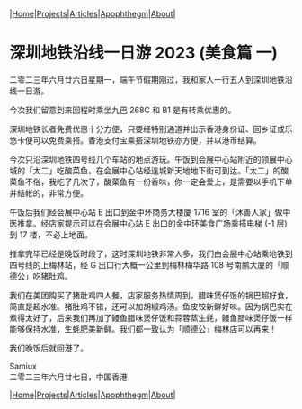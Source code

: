 |[Home](/README.md)|[Projects](/projects.md)|[Articles](/articles.md)|[Apophthegm](/apophthegm.md)|[About](/about.md)|

# 深圳地铁沿线一日游 2023 (美食篇 一)

二零二三年六月廿六日星期一，端午节假期刚过，我和家人一行五人到深圳地铁沿线一日游。

今次我们留意到来回程时乘坐九巴 268C 和 B1 是有转乘优惠的。

深圳地铁长者免费优惠十分方便，只要经特别通道并出示香港身份证、回乡证或乐悠卡便可以免费乘搭。香港支付宝乘搭深圳地铁亦方便，并以港币结算。

今次只沿深圳地铁四号线几个车站的地点游玩。午饭到会展中心站附近的领展中心城的「太二」吃酸菜鱼，在会展中心站经连城新天地地下街可到达。「太二」的酸菜鱼不俗，我吃了几次了，酸菜鱼有一份香味，你一定会爱上，是需要以手机下单并结帐的，非常方便。

午饭后我们经会展中心站 E 出口到金中环商务大楼厦 1716 室的「沐善人家」做中医推拿。经店家提示可以在会展中心站 E 出口的金中环美食广场乘搭电梯 (-1 层) 到 17 楼，不必上地面。

推拿完毕已经是晚饭时段了，这时深圳地铁非常人多，我们由会展中心站乘地铁到四号线的上梅林站，经 G 出口行大概一公里到梅林梅华路 108 号南鹏大厦的「顺德公」吃猪肚鸡。

我们在美团购买了猪肚鸡四人餐，店家服务热情周到，腊味煲仔饭的锅巴超好食，简直是超水准。猪肚鸡不错，还可以加胡椒鸡汤。鱼皮饺新鲜好味。因为锅巴实在煮得太好了，后来我们再加了鳗鱼腊味煲仔饭和蒜蓉蒸生蚝，鳗鱼腊味煲仔饭一样能够保持水准，生蚝肥美新鲜。我们都一致认为「顺德公」梅林店可以再来！

我们晚饭后就回港了。

Samiux    
二零二三年六月廿七日，中国香港    

|[Home](/README.md)|[Projects](/projects.md)|[Articles](/articles.md)|[Apophthegm](/apophthegm.md)|[About](/about.md)|
